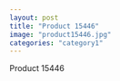 ```yaml
---
layout: post
title: "Product 15446"
image: "product15446.jpg"
categories: "category1"
---
```

Product 15446
